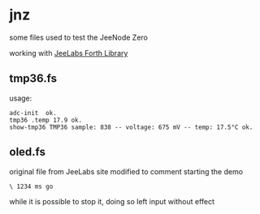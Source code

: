 # jnz
some files used to test the JeeNode Zero

working with [JeeLabs Forth Library](https://github.com/jeelabs/embello/tree/master/explore/1608-forth/flib)

## tmp36.fs

usage:

    adc-init  ok.
    tmp36 .temp 17.9 ok.
    show-tmp36 TMP36 sample: 838 -- voltage: 675 mV -- temp: 17.5°C ok. 

## oled.fs

original file from JeeLabs site modified to comment starting the demo

    \ 1234 ms go

while it is possible to stop it, doing so left input without effect
